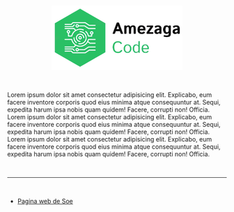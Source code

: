 
<!--lint disable no-literal-urls-->
<p align="center">
  <a href="https://github.com/EDGUS1/Amezaga-Code.git">
    <img
      alt="AmezagaCode"
      src="https://github.com/EDGUS1/SOE/blob/main/public/img/logo_empresa.png?raw=true"
      width="300"
    />
  </a>
</p>

<br>
<p>Lorem ipsum dolor sit amet consectetur adipisicing elit. Explicabo, eum facere inventore corporis quod eius minima atque consequuntur at. Sequi, expedita harum ipsa nobis quam quidem! Facere, corrupti non! Officia. Lorem ipsum dolor sit amet consectetur adipisicing elit. Explicabo, eum facere inventore corporis quod eius minima atque consequuntur at. Sequi, expedita harum ipsa nobis quam quidem! Facere, corrupti non! Officia. Lorem ipsum dolor sit amet consectetur adipisicing elit. Explicabo, eum facere inventore corporis quod eius minima atque consequuntur at. Sequi, expedita harum ipsa nobis quam quidem! Facere, corrupti non! Officia.</p>

<br>
<hr>
<br>


- [Pagina web de Soe](https://soe-amezagacode.herokuapp.com/)
